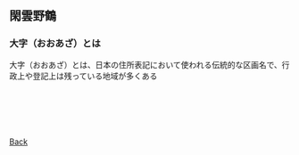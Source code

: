 ## 閑雲野鶴

### 大字（おおあざ）とは
大字（おおあざ）とは、日本の住所表記において使われる伝統的な区画名で、行政上や登記上は残っている地域が多くある

<p style="margin-top: 100px;"></p>

[Back](./../../)
